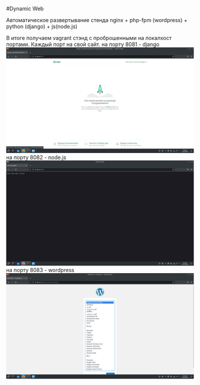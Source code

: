 #Dynamic Web

Автоматическое развертывание стенда nginx + php-fpm (wordpress) + python (django) + js(node.js)

В итоге получаем vagrant стэнд с проброшенными на локалхост портами. Каждый порт на свой сайт. 
на порту 8081 - django ![django](project/screens/8081.png)
на порту 8082 - node.js ![node.js](project/screens/8082.png)
на порту 8083 - wordpress ![wordpress](project/screens/8083.png)

